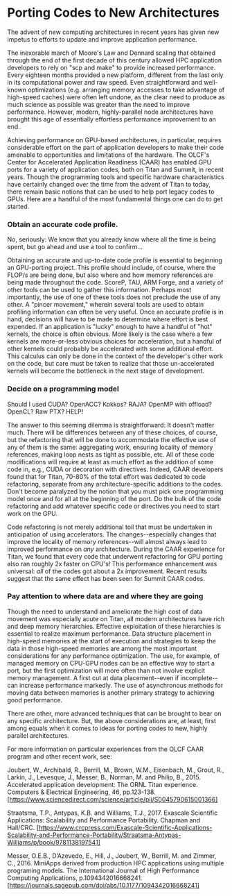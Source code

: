 
# Porting Codes to New Architectures

The advent of new computing architectures in recent years has given new impetus to efforts to update and improve application performance. 

The inexorable march of Moore's Law and Dennard scaling that obtained through the end of the first decade of this century allowed HPC application developers to rely on "scp and make" to provide increased performance. Every eighteen months provided a new platform, different from the last only in its computational power and raw speed. Even straightforward and well-known optimizations (e.g. arranging memory accesses to take advantage of high-speed caches) were often left undone, as the clear need to produce as much science as possible was greater than the need to improve performance. However, modern, highly-parallel node architectures have brought this age of essentially effortless performance improvement to an end.

Achieving performance on GPU-based architectures, in particular, requires considerable effort on the part of application developers to make their code amenable to opportunities and limitations of the hardware. The OLCF's Center for Accelerated Application Readiness (CAAR) has enabled GPU ports for a variety of application codes, both on Titan and Summit, in recent years. Though the programming tools and specific hardware characteristics have certainly changed over the time from the advent of Titan to today, there remain basic notions that can be used to help port legacy codes to GPUs. Here are a handful of the most fundamental things one can do to get started.

### Obtain an accurate code profile. 

No, seriously: We know that you already know where all the time is being spent, but go ahead and use a tool to confirm...

Obtaining an accurate and up-to-date code profile is essential to beginning an GPU-porting project. This profile should include, of course, where the FLOP/s are being done, but also where and how memory references are being made throughout the code. ScoreP, TAU, ARM Forge, and a variety of other tools can be used to gather this information. Perhaps most importantly, the use of one of these tools does not preclude the use of any other. A "pincer movement," wherein several tools are used to obtain profiling information can often be very useful. Once an accurate profile is in hand, decisions will have to be made to determine where effort is best expended. If an application is "lucky" enough to have a handful of "hot" kernels, the choice is often obvious. More likely is the case where a few kernels are more-or-less obvious choices for acceleration, but a handful of other kernels could probably be accelerated with some additional effort. This calculus can only be done in the context of the developer's other work on the code, but care must be taken to realize that those un-accelerated kernels will become the bottleneck in the next stage of development. 

### Decide on a programming model 

Should I used CUDA? OpenACC? Kokkos? RAJA? OpenMP with offload? OpenCL? Raw PTX? HELP!

The answer to this seeming dilemma is straightforward: It doesn't matter much. There will be differences between any of these choices, of course, but the refactoring that will be done to accommodate the effective use of any of them is the same: aggregating work, ensuring locality of memory references, making loop nests as tight as possible, etc. All of these code modifications will require at least as much effort as the addition of some code in, e.g., CUDA or decoration with directives. Indeed, CAAR developers found that for Titan, 70-80% of the total effort was dedicated to code refactoring, separate from any architecture-specific additions to the codes. Don't become paralyzed by the notion that you must pick one programming model once and for all at the beginning of the port. Do the bulk of the code refactoring and add whatever specific code or directives you need to start work on the GPU. 

Code refactoring is not merely additional toil that must be undertaken in anticipation of using accelerators. The changes--especially changes that improve the locality of memory references--will almost always lead to improved performance on *any* architecture. During the CAAR experience for Titan, we found that every code that underwent refactoring for GPU porting also ran roughly 2x faster on CPU's! This performance enhancement was universal: *all* of the codes got about a 2x improvement. Recent results suggest that the same effect has been seen for Summit CAAR codes. 

### Pay attention to where data are and where they are going

Though the need to understand and ameliorate the high cost of data movement was especially acute on Titan, all modern architectures have rich and deep memory hierarchies. Effective exploitation of these hierarchies is essential to realize maximum performance. Data structure placement in high-speed memories at the start of execution and strategies to keep the data in those high-speed memories are among the most important considerations for any performance optimization. The use, for example, of managed memory on CPU-GPU nodes can be an effective way to start a port, but the first optimization will more often than not involve explicit memory management. A first cut at data placement--even if incomplete--can increase performance markedly. The use of asynchronous methods for moving data between memories is another primary strategy to achieving good performance. 

There are other, more advanced techniques that can be brought to bear on any specific architecture. But, the above considerations are, at least, first among equals when it comes to ideas for porting codes to new, highly parallel architectures. 

For more information on particular experiences from the OLCF CAAR program and other recent work, see:

Joubert, W., Archibald, R., Berrill, M., Brown, W.M., Eisenbach, M., Grout, R., Larkin, J., Levesque, J., Messer, B., Norman, M. and Philip, B., 2015. Accelerated application development: The ORNL Titan experience. Computers & Electrical Engineering, 46, pp.123-138. [https://www.sciencedirect.com/science/article/pii/S0045790615001366]

Straatsma, T.P., Antypas, K.B. and Williams, T.J., 2017. Exascale Scientific Applications: Scalability and Performance Portability. Chapman and Hall/CRC. [https://www.crcpress.com/Exascale-Scientific-Applications-Scalability-and-Performance-Portability/Straatsma-Antypas-Williams/p/book/9781138197541]

Messer, O.E.B., D’Azevedo, E., Hill, J., Joubert, W., Berrill, M. and Zimmer, C., 2016. MiniApps derived from production HPC applications using multiple programing models. The International Journal of High Performance Computing Applications, p.1094342016668241. [https://journals.sagepub.com/doi/abs/10.1177/1094342016668241]
